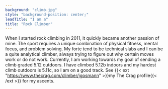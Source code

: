 ```yaml
---
background: "climb.jpg"
style: "background-position: center;"
leadTitle: "I am a"
title: "Rock Climber"
---
```


When I started rock climbing in 2011, it quickly became another passion of mine.
The sport requires a unique combination of physical fitness, mental focus, and
problem solving. My forte tend to be technical slabs and I can be a quite
analytical climber, always trying to figure out why certain moves work or do not
work. Currently, I am working towards my goal of sending a climb graded 5.12
outdoors. I have climbed 5.12b indoors and my hardest climb outdoors is 5.11c, so
I am on a good track. See {{< ext "https://www.thecrag.com/climber/jgosmann" >}}my The Crag profile{{< /ext >}} for my
ascents.
